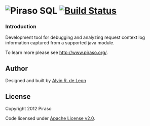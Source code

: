 ![P](http://piraso.org/piraso_32.png)iraso SQL [![Build Status](https://buildhive.cloudbees.com/job/piraso/job/piraso-sql/badge/icon)](https://buildhive.cloudbees.com/job/piraso/job/piraso-sql/)
=======

### Introduction

Development tool for debugging and analyzing request context log information captured from a supported java module.

To learn more please see http://www.piraso.org/.

## Author

Designed and built by [Alvin R. de Leon](https://github.com/alvinrdeleon/)

## License

Copyright 2012 Piraso

Code licensed under [Apache License v2.0](http://www.apache.org/licenses/LICENSE-2.0).
